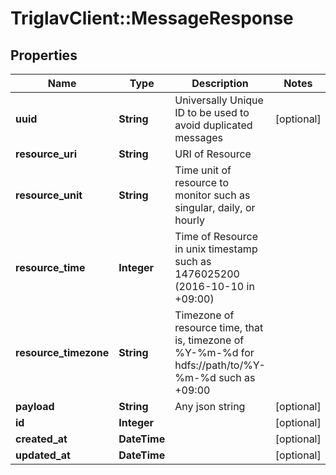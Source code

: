 # TriglavClient::MessageResponse

## Properties
Name | Type | Description | Notes
------------ | ------------- | ------------- | -------------
**uuid** | **String** | Universally Unique ID to be used to avoid duplicated messages | [optional] 
**resource_uri** | **String** | URI of Resource | 
**resource_unit** | **String** | Time unit of resource to monitor such as singular, daily, or hourly | 
**resource_time** | **Integer** | Time of Resource in unix timestamp such as 1476025200 (2016-10-10 in +09:00) | 
**resource_timezone** | **String** | Timezone of resource time, that is, timezone of %Y-%m-%d for hdfs://path/to/%Y-%m-%d such as +09:00 | 
**payload** | **String** | Any json string | [optional] 
**id** | **Integer** |  | [optional] 
**created_at** | **DateTime** |  | [optional] 
**updated_at** | **DateTime** |  | [optional] 


